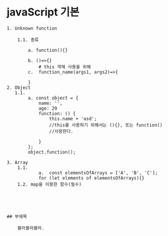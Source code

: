 # javaScript 기본


    1. Unknown function

        1.1. 종류 

            a. function(){}

            b. ()=>{}
                # this 객체 사용을 위해 
            c.  function_name(args1, args2)=>{

            }
    2. Object
       1.1. 
            a. const object = {
                name: '',
                age: 29
                function: () {
                    this.name + 'asd'; 
                    //this를 사용하기 위해서는 (){}, 또는 function()
                    //사용한다. 

                }
            };
            object.function();
    
    3. Array
        1.1.
                a.  const elementsOfArrays = ['A', 'B', 'C'];
                for (let elements of elementsOfArrays){}
        1.2. map을 이용한 함수(필수)

                

    

    ## 부제목

        블라블라블라.